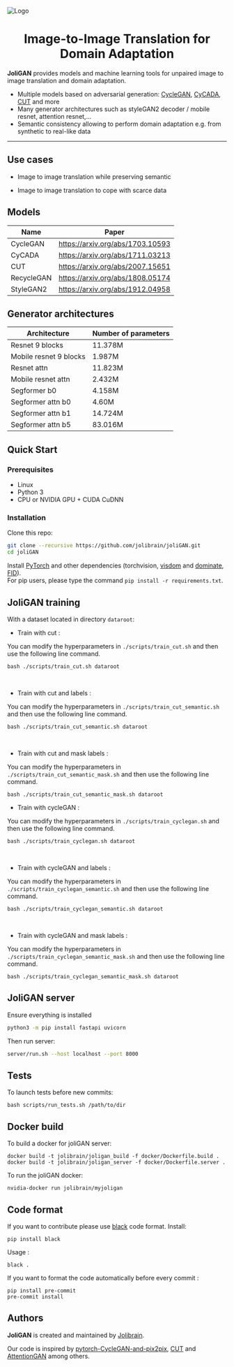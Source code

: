 ![Logo](imgs/joligan.svg)

<h1 align="center">Image-to-Image Translation for Domain Adaptation</h1>

**JoliGAN** provides models and machine learning tools for unpaired image to image translation and domain adaptation.
- Multiple models based on adversarial generation: [CycleGAN](https://arxiv.org/abs/1703.10593), [CyCADA](https://arxiv.org/abs/1711.03213), [CUT](https://arxiv.org/abs/2007.15651) and more
- Many generator architectures such as styleGAN2 decoder / mobile resnet, attention resnet,...
- Semantic consistency allowing to perform domain adaptation e.g. from synthetic to real-like data

---

## Use cases

- Image to image translation while preserving semantic

<!-- _glasses 2 no glasses, explicative schemas, results_ -->

- Image to image translation to cope with scarce data

<!-- _eye gaze or another dataset, schemas, results_ -->

## Models

| Name | Paper |
| -- | -- |
| CycleGAN | https://arxiv.org/abs/1703.10593 | 
| CyCADA | https://arxiv.org/abs/1711.03213 |
| CUT | https://arxiv.org/abs/2007.15651 |
| RecycleGAN | https://arxiv.org/abs/1808.05174 |
| StyleGAN2 | https://arxiv.org/abs/1912.04958 |

## Generator architectures

| Architecture  | Number of parameters |
| -- | -- |
|Resnet 9 blocks|11.378M|
|Mobile resnet 9 blocks|1.987M|
|Resnet attn|11.823M|
|Mobile resnet attn|2.432M|
|Segformer b0|4.158M|
|Segformer attn b0|4.60M|
|Segformer attn b1|14.724M|
|Segformer attn b5|83.016M|

## Quick Start

### Prerequisites

- Linux
- Python 3
- CPU or NVIDIA GPU + CUDA CuDNN

### Installation

Clone this repo:
```bash
git clone --recursive https://github.com/jolibrain/joliGAN.git
cd joliGAN
```

Install [PyTorch](http://pytorch.org) and other dependencies (torchvision, [visdom](https://github.com/facebookresearch/visdom) and [dominate](https://github.com/Knio/dominate), [FID](https://github.com/jolibrain/pytorch-fid)).  
For pip users, please type the command `pip install -r requirements.txt`.

## JoliGAN training

With a dataset located in directory `dataroot`:

- Train with cut :
 
You can modify the hyperparameters in `./scripts/train_cut.sh` and then use the following line command.
```
bash ./scripts/train_cut.sh dataroot
```
<br>

- Train with cut and labels :
 
You can modify the hyperparameters in `./scripts/train_cut_semantic.sh` and then use the following line command.
```
bash ./scripts/train_cut_semantic.sh dataroot
```
<br>

- Train with cut and mask labels :
 
You can modify the hyperparameters in `./scripts/train_cut_semantic_mask.sh` and then use the following line command.
```
bash ./scripts/train_cut_semantic_mask.sh dataroot
```

- Train with cycleGAN :
 
You can modify the hyperparameters in `./scripts/train_cyclegan.sh` and then use the following line command.
```
bash ./scripts/train_cyclegan.sh dataroot
```
<br>

- Train with cycleGAN and labels :
 
You can modify the hyperparameters in `./scripts/train_cyclegan_semantic.sh` and then use the following line command.
```
bash ./scripts/train_cyclegan_semantic.sh dataroot
```
<br>

- Train with cycleGAN and mask labels :
 
You can modify the hyperparameters in `./scripts/train_cyclegan_semantic_mask.sh` and then use the following line command.
```
bash ./scripts/train_cyclegan_semantic_mask.sh dataroot
```

## JoliGAN server

Ensure everything is installed
```bash
python3 -m pip install fastapi uvicorn
```

Then run server:
```bash
server/run.sh --host localhost --port 8000
```

## Tests
To launch tests before new commits:
```
bash scripts/run_tests.sh /path/to/dir
```

## Docker build
To build a docker for joliGAN server:
```
docker build -t jolibrain/joligan_build -f docker/Dockerfile.build .
docker build -t jolibrain/joligan_server -f docker/Dockerfile.server .
```
To run the joliGAN docker:
```
nvidia-docker run jolibrain/myjoligan
```

## Code format
If you want to contribute please use [black](https://github.com/psf/black) code format.
Install:
```
pip install black 
```

Usage :
```
black .
```

If you want to format the code automatically before every commit :
```
pip install pre-commit
pre-commit install
```

## Authors

**JoliGAN** is created and maintained by [Jolibrain](https://www.jolibrain.com/).

Our code is inspired by [pytorch-CycleGAN-and-pix2pix](https://github.com/junyanz/pytorch-CycleGAN-and-pix2pix), [CUT](https://github.com/taesungp/contrastive-unpaired-translation) and [AttentionGAN](https://github.com/Ha0Tang/AttentionGAN) among others.
